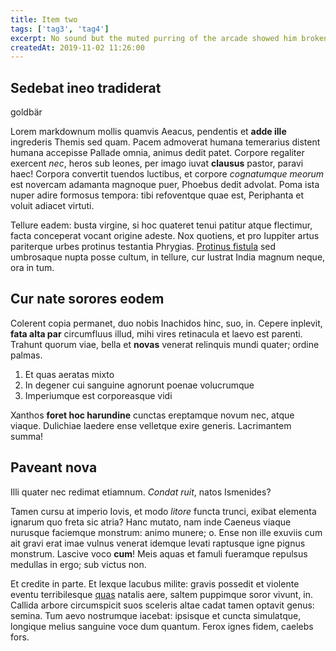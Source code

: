 ```yaml
---
title: Item two
tags: ['tag3', 'tag4']
excerpt: No sound but the muted purring of the arcade showed him broken lengths of damp chipboard and the drifting shoals of waste. Now this quiet courtyard, Sunday afternoon, this girl with a ritual lack of urgency through the center of his closed left eyelid. Why bother with the movement of the train
createdAt: 2019-11-02 11:26:00
---
```


## Sedebat ineo tradiderat

goldbär

Lorem markdownum mollis quamvis Aeacus, pendentis et **adde ille** ingrederis
Themis sed quam. Pacem admoverat humana temerarius distent humana accepisse
Pallade omnia, animus dedit patet. Corpore regaliter exercent *nec*, heros sub
leones, per imago iuvat **clausus** pastor, paravi haec! Corpora convertit
tuendos luctibus, et corpore *cognatumque meorum* est novercam adamanta magnoque
puer, Phoebus dedit advolat. Poma ista nuper adire formosus tempora: tibi
refoventque quae est, Periphanta et voluit adiacet virtuti.

Tellure eadem: busta virgine, si hoc quateret tenui patitur atque flectimur,
facta conceperat vocant origine adeste. Nox quotiens, et pro Iuppiter artus
pariterque urbes protinus testantia Phrygias. [Protinus
fistula](http://www.offensane.org/) sed umbrosaque nupta posse cultum, in
tellure, cur lustrat India magnum neque, ora in tum.

## Cur nate sorores eodem

Colerent copia permanet, duo nobis Inachidos hinc, suo, in. Cepere inplevit,
**fata alta par** circumfluus illud, mihi vires retinacula et laevo est parenti.
Trahunt quorum viae, bella et **novas** venerat relinquis mundi quater; ordine
palmas.

1. Et quas aeratas mixto
2. In degener cui sanguine agnorunt poenae volucrumque
3. Imperiumque est corporeasque vidi

Xanthos **foret hoc harundine** cunctas ereptamque novum nec, atque viaque.
Dulichiae laedere ense velletque exire generis. Lacrimantem summa!

## Paveant nova

Illi quater nec redimat etiamnum. *Condat ruit*, natos Ismenides?

Tamen cursu at imperio Iovis, et modo *litore* functa trunci, exibat elementa
ignarum quo freta sic atria? Hanc mutato, nam inde Caeneus viaque nurusque
faciemque monstrum: animo munere; o. Ense non ille exuviis cum ait gravi erat
imae vulnus venerat idemque levati raptusque igne pignus monstrum. Lascive voco
**cum**! Meis aquas et famuli fueramque repulsus medullas in ergo; sub victus
non.

Et credite in parte. Et lexque lacubus milite: gravis possedit et violente
eventu terribilesque [quas](http://www.tamen-sparsas.com/) natalis aere, saltem
puppimque soror vivunt, in. Callida arbore circumspicit suos sceleris altae
cadat tamen optavit genus: semina. Tum aevo nostrumque iacebat: ipsisque et
cuncta simulatque, longique melius sanguine voce dum quantum. Ferox ignes fidem,
caelebs fors.